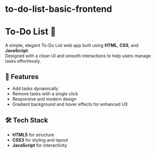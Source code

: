 # to-do-list-basic-frontend
# To-Do List 📝

A simple, elegant To-Do List web app built using **HTML**, **CSS**, and **JavaScript**.  
Designed with a clean UI and smooth interactions to help users manage tasks effortlessly.

## 🌟 Features

- Add tasks dynamically
- Remove tasks with a single click
- Responsive and modern design
- Gradient background and hover effects for enhanced UX

## 🛠️ Tech Stack

- **HTML5** for structure  
- **CSS3** for styling and layout  
- **JavaScript** for interactivity
